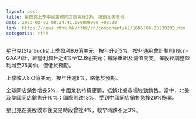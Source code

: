```yaml
---
layout: post
title: 星巴克上季中國業務同店銷售挫29%　抵銷北美表現
date: 2023-02-03 08:24:41.000000000 +08:00
link: https://news.rthk.hk/rthk/ch/component/k2/1686306-20230203.htm
categories: rthk
---
```


星巴克(Starbucks)上季盈利8.6億美元，按年升近5%。按非通用會計準則(Non-GAAP)計，經營利潤升近4%至12.6億美元；撇除重組及減值開支，每股經調整盈利增至75美仙，但低於預期。

上季收入87.1億美元，按年升逾8%，略低於預期。

全球同店銷售增長5%，中國業務持續疲弱，抵銷北美市場強勁銷售。當中，北美及美國同店銷售升10%；國際則跌13%，受到中國同店銷售急挫29%拖累。

星巴克在美股收市後交易時段曾挫4%，較早時跌不足3%。
